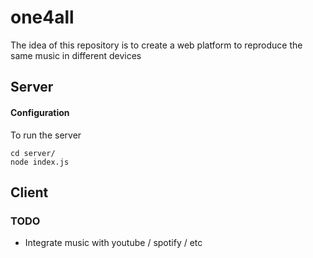 # one4all
The idea of this repository is to create a web platform to reproduce the same music in different devices 



## Server

#### Configuration





To run the server

```shell
cd server/
node index.js
```



## Client



### TODO

- Integrate music with youtube / spotify / etc